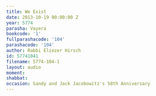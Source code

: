```yaml
---
title: We Exist
date: 2013-10-19 00:00:00 Z
year: 5774
parasha: Vayera
bookcode: '1'
fullparashacode: '104'
parashacode: '104'
author: Rabbi Eliezer Hirsch
id: 57741041
filename: 5774-104-1
layout: audio
moment: 
shabbat: 
occasion: Sandy and Jack Jacobowitz's 58th Anniversary
---
```


